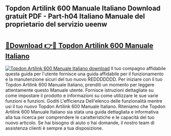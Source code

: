 ## Topdon Artilink 600 Manuale Italiano Download gratuit PDF - Part-h04 Italiano Manuale del proprietario del servizio ueenw

# <h2><a href="http://dfbvhk.blite.top/?on=Topdon+Artilink+600+Manuale+Italiano">🔗Download 👉🔴 Topdon Artilink 600 Manuale Italiano</a></h2>

[![Topdon Artilink 600 Manuale Italiano download](https://i.imgur.com/lujVjoI.png)](http://dfbvhk.blite.top/?on=Topdon+Artilink+600+Manuale+Italiano)
Il tuo compagno affidabile questa guida per l'utente fornisce una guida affidabile per il funzionamento e la manutenzione sicuri del tuo nuovo REDDDDDDD. Per iniziare con il tuo Topdon Artilink 600 Manuale Italiano, prenditi un momento per leggere attentamente questo Manuale utente. Fornisce istruzioni dettagliate su come impostare il prodotto e informazioni su come utilizzare le sue varie funzioni e funzioni. Goditi L'efficienza Dell'elenco delle funzionalità mentre usi il tuo nuovo Topdon Artilink 600 Manuale Italiano. Riteniamo che Topdon Artilink 600 Manuale Italiano sia stata una guida dettagliata e informativa alla tua ricerca per comprendere le caratteristiche e le capacità del tuo nuovo articolo. Se hai bisogno di aiuto o hai domande, il nostro team di assistenza clienti è sempre a tua disposizione.
